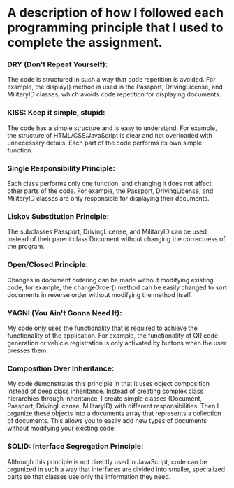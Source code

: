 # A description of how I followed each programming principle that I used to complete the assignment.
### DRY (Don't Repeat Yourself):
The code is structured in such a way that code repetition is avoided. For example, the display() method is used in the Passport, DrivingLicense, and MilitaryID classes, which avoids code repetition for displaying documents.

### KISS: Keep it simple, stupid:
The code has a simple structure and is easy to understand. For example, the structure of HTML/CSS/JavaScript is clear and not overloaded with unnecessary details. Each part of the code performs its own simple function.

### Single Responsibility Principle:
Each class performs only one function, and changing it does not affect other parts of the code. For example, the Passport, DrivingLicense, and MilitaryID classes are only responsible for displaying their documents.

### Liskov Substitution Principle:
The subclasses Passport, DrivingLicense, and MilitaryID can be used instead of their parent class Document without changing the correctness of the program.

### Open/Closed Principle:
Changes in document ordering can be made without modifying existing code, for example, the changeOrder() method can be easily changed to sort documents in reverse order without modifying the method itself.

### YAGNI (You Ain't Gonna Need It):
My code only uses the functionality that is required to achieve the functionality of the application. For example, the functionality of QR code generation or vehicle registration is only activated by buttons when the user presses them.

### Composition Over Inheritance:
My code demonstrates this principle in that it uses object composition instead of deep class inheritance. Instead of creating complex class hierarchies through inheritance, I create simple classes (Document, Passport, DrivingLicense, MilitaryID) with different responsibilities. Then I organize these objects into a documents array that represents a collection of documents. This allows you to easily add new types of documents without modifying your existing code.

### SOLID: Interface Segregation Principle:
Although this principle is not directly used in JavaScript, code can be organized in such a way that interfaces are divided into smaller, specialized parts so that classes use only the information they need.